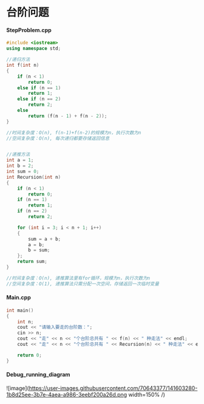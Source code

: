 # 台阶问题

#### StepProblem.cpp

```c++
#include <iostream>
using namespace std;

//递归方法
int f(int n)
{
	if (n < 1)
		return 0;
	else if (n == 1)
		return 1;
	else if (n == 2)
		return 2;
	else
		return (f(n - 1) + f(n - 2));
}

//时间复杂度：O(n), f(n-1)+f(n-2)的规模为n，执行次数为n
//空间复杂度：O(n), 每次递归都要存储返回信息


//递推方法
int a = 1;
int b = 2;
int sum = 0;
int Recursion(int n)
{
	if (n < 1)
		return 0;
	if (n == 1)
		return 1;
	if (n == 2)
		return 2;

	for (int i = 3; i < n + 1; i++)
	{
		sum = a + b;
		a = b;
		b = sum;
	};
	return sum;
}

//时间复杂度：O(n), 递推算法里有for循环，规模为n，执行次数为n
//空间复杂度：O(1), 递推算法只需分配一次空间，存储返回一次临时变量

```

#### Main.cpp

```c++
int main()
{
	int n;
	cout << "请输入要走的台阶数：";
	cin >> n;
	cout << "走" << n << "个台阶总共有 " << f(n) << " 种走法" << endl;	//递归
	cout << "走" << n << "个台阶总共有 " << Recursion(n) << " 种走法" << endl;	//递推

	return 0;
}

```



#### Debug_running_diagram

![image](https://user-images.githubusercontent.com/70643377/141603280-1b8d25ee-3b7e-4aea-a986-3eebf200a26d.png width=150% /) 





